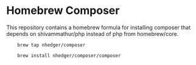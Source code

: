 # Homebrew Composer

This repository contains a homebrew formula for installing
composer that depends on shivammathur/php instead of php
from homebrew/core.

```shell
    brew tap nhedger/composer

    brew install nhedger/composer/composer
```